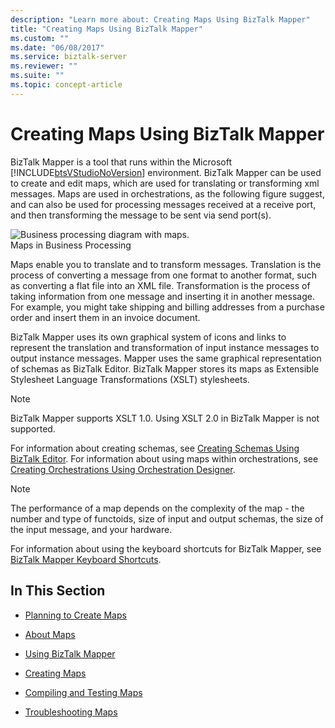 ```yaml
---
description: "Learn more about: Creating Maps Using BizTalk Mapper"
title: "Creating Maps Using BizTalk Mapper"
ms.custom: ""
ms.date: "06/08/2017"
ms.service: biztalk-server
ms.reviewer: ""
ms.suite: ""
ms.topic: concept-article
---
```

# Creating Maps Using BizTalk Mapper
BizTalk Mapper is a tool that runs within the Microsoft [!INCLUDE[btsVStudioNoVersion](../includes/btsvstudionoversion-md.md)] environment. BizTalk Mapper can be used to create and edit maps, which are used for translating or transforming xml messages. Maps are used in orchestrations, as the following figure suggest, and can also be used for processing messages received at a receive port, and then transforming the message to be sent via send port(s).  
  
 ![Business processing diagram with maps.](../core/media/ebiz-dev-busprcsg.gif "ebiz_dev_busprcsg")  
Maps in Business Processing  
  
 Maps enable you to translate and to transform messages. Translation is the process of converting a message from one format to another format, such as converting a flat file into an XML file. Transformation is the process of taking information from one message and inserting it in another message. For example, you might take shipping and billing addresses from a purchase order and insert them in an invoice document.  
  
 BizTalk Mapper uses its own graphical system of icons and links to represent the translation and transformation of input instance messages to output instance messages. Mapper uses the same graphical representation of schemas as BizTalk Editor. BizTalk Mapper stores its maps as Extensible Stylesheet Language Transformations (XSLT) stylesheets.  
  
> [!NOTE]
>  BizTalk Mapper supports XSLT 1.0. Using XSLT 2.0 in BizTalk Mapper is not supported.  
  
 For information about creating schemas, see [Creating Schemas Using BizTalk Editor](../core/creating-schemas-using-biztalk-editor.md). For information about using maps within orchestrations, see [Creating Orchestrations Using Orchestration Designer](../core/creating-orchestrations-using-orchestration-designer.md).  
  
> [!NOTE]
>  The performance of a map depends on the complexity of the map - the number and type of functoids, size of input and output schemas, the size of the input message, and your hardware.  
  
 For information about using the keyboard shortcuts for BizTalk Mapper, see [BizTalk Mapper Keyboard Shortcuts](../core/biztalk-mapper-keyboard-shortcuts.md).  
  
## In This Section  
  
-   [Planning to Create Maps](../core/planning-to-create-maps.md)  
  
-   [About Maps](../core/about-maps.md)  
  
-   [Using BizTalk Mapper](../core/using-biztalk-mapper.md)  
  
-   [Creating Maps](../core/creating-maps.md)  
  
-   [Compiling and Testing Maps](../core/compiling-and-testing-maps.md)  
  
-   [Troubleshooting Maps](../core/troubleshooting-maps.md)

